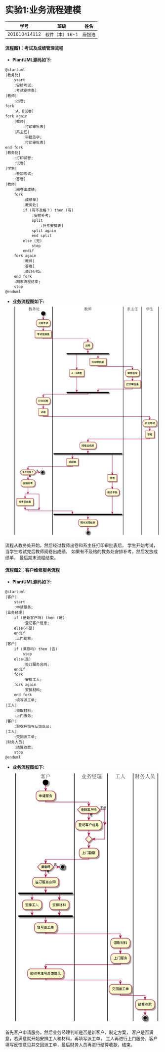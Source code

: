 # 实验1:业务流程建模

|学号|班级|姓名|
|----|------|----|
|201610414112|软件（本）16-1|唐银浩|

#### 流程图1：考试及成绩管理流程

* **PlantUML源码如下:**
```puml
@startuml
|教务处|
    start
    :安排考试;
    :考试安排表]
|教师|
    :出卷;
fork
    :A、B试卷]
fork again
    |教师|
        :打印审批表]
    |系主任|
        :审批签字;
        :打印审批表]
end fork
|教务处|
    :打印试卷;
    :试卷]
|学生|
    :参加考试;
    :答卷]
|教师|
    :阅卷出成绩;
    fork
        :成绩单]
        |教务处|
        if (有不及格？) then (有)
            :安排补考;
            split
                :补考安排表]
            split again
            end split
        else (无)
            stop
        endif
    fork again
        |教师|
        :答卷]
        :装订存档;
    end fork
    :期末流程结束;
    stop
@enduml
```
* **业务流程图如下:**
![img](./test1-1.png)

流程从教务处开始，然后经过教师出卷和系主任打印审批表后，
学生开始考试，当学生考试完后教师阅卷出成绩，
如果有不及格的教务处安排补考，然后发放成绩单，
最后期末流程结束。

#### 流程图2：客户维修服务流程

* **PlantUML源码如下:**
```puml
@startuml
|客户|
    start
    :申请服务;
|业务经理|
    if (是新客户吗) then (是)
        :登记客户信息;
    else(不是)
    endif
    :上门勘察;
|客户|
    if (满意吗) then (否)
        stop
    else(是)
        :签订服务合同;
    endif
    fork
        :安排工人;
    fork again
        :安排材料;
    end fork
    :填写派工单;
|工人|
    :领取材料;
    :上门服务;
|客户|
    :验收并填写反馈意见;
|工人|
    :交回派工单;
|财务人员|
    :结算收款;
    stop
@enduml
```
* **业务流程图如下:**
![img](./test1-2.png)

首先客户申请服务，然后业务经理判断是否是新客户，制定方案，
客户是否满意，若满意就开始安排工人和材料，再填写派工单，
工人再进行上门服务，客户填写反馈意见并交回派工单，最后财务人员再进行结算收款，结束。